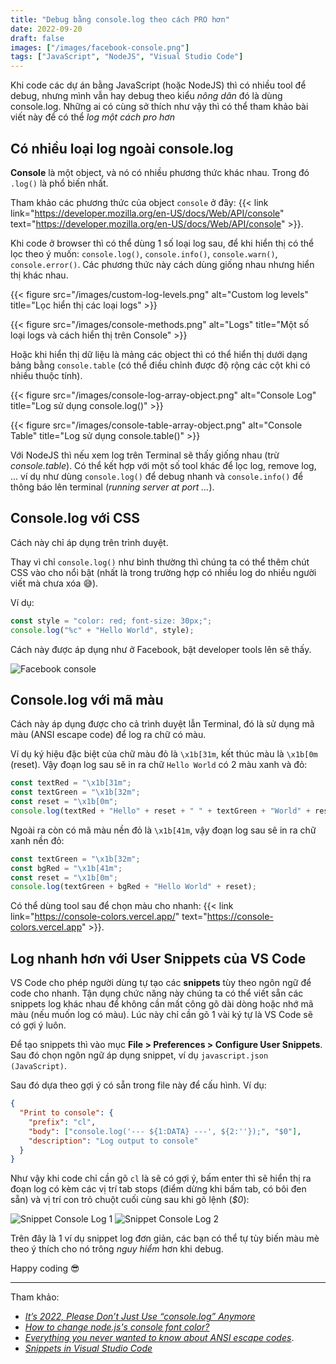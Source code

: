 ```yaml
---
title: "Debug bằng console.log theo cách PRO hơn"
date: 2022-09-20
draft: false
images: ["/images/facebook-console.png"]
tags: ["JavaScript", "NodeJS", "Visual Studio Code"]
---
```


Khi code các dự án bằng JavaScript (hoặc NodeJS) thì có nhiều tool để debug, nhưng mình vẫn hay debug theo kiểu _nông dân_ đó là dùng console.log.
Những ai có cùng sở thích như vậy thì có thể tham khảo bài viết này để có thể _log một cách pro hơn_

## Có nhiều loại log ngoài console.log

**Console** là một object, và nó có nhiều phương thức khác nhau. Trong đó `.log()` là phổ biến nhất.

Tham khảo các phương thức của object `console` ở đây: {{< link link="https://developer.mozilla.org/en-US/docs/Web/API/console" text="https://developer.mozilla.org/en-US/docs/Web/API/console" >}}.

Khi code ở browser thì có thể dùng 1 số loại log sau, để khi hiển thị có thể lọc theo ý muốn: `console.log()`, `console.info()`, `console.warn()`, `console.error()`. Các phương thức này cách dùng giống nhau nhưng hiển thị khác nhau.

{{< figure src="/images/custom-log-levels.png" alt="Custom log levels" title="Lọc hiển thị các loại logs" >}}

{{< figure src="/images/console-methods.png" alt="Logs" title="Một số loại logs và cách hiển thị trên Console" >}}

Hoặc khi hiển thị dữ liệu là mảng các object thì có thể hiển thị dưới dạng bảng bằng `console.table` (có thể điều chỉnh được độ rộng các cột khi có nhiều thuộc tính).

{{< figure src="/images/console-log-array-object.png" alt="Console Log" title="Log sử dụng console.log()" >}}

{{< figure src="/images/console-table-array-object.png" alt="Console Table" title="Log sử dụng console.table()" >}}

Với NodeJS thì nếu xem log trên Terminal sẽ thấy giống nhau (trừ _console.table_). Có thể kết hợp với một số tool khác để lọc log, remove log, ... ví dụ như dùng `console.log()` để debug nhanh và `console.info()` để thông báo lên terminal (_running server at port ..._).

## Console.log với CSS

Cách này chỉ áp dụng trên trình duyệt.

Thay vì chỉ `console.log()` như bình thường thì chúng ta có thể thêm chút CSS vào cho nổi bật (nhất là trong trường hợp có nhiều log do nhiều người viết mà chưa xóa 😅).

Ví dụ:

```js
const style = "color: red; font-size: 30px;";
console.log("%c" + "Hello World", style);
```

Cách này được áp dụng như ở Facebook, bật developer tools lên sẽ thấy.

![Facebook console](/images/facebook-console.png)

## Console.log với mã màu

Cách này áp dụng được cho cả trình duyệt lẫn Terminal, đó là sử dụng mã màu (ANSI escape code) để log ra chữ có màu.

Ví dụ ký hiệu đặc biệt của chữ màu đỏ là `\x1b[31m`, kết thúc màu là `\x1b[0m` (reset). Vậy đoạn log sau sẽ in ra chữ `Hello World` có 2 màu xanh và đỏ:

```js
const textRed = "\x1b[31m";
const textGreen = "\x1b[32m";
const reset = "\x1b[0m";
console.log(textRed + "Hello" + reset + " " + textGreen + "World" + reset);
```

Ngoài ra còn có mã màu nền đỏ là `\x1b[41m`, vậy đoạn log sau sẽ in ra chữ xanh nền đỏ:

```js
const textGreen = "\x1b[32m";
const bgRed = "\x1b[41m";
const reset = "\x1b[0m";
console.log(textGreen + bgRed + "Hello World" + reset);
```

Có thể dùng tool sau để chọn màu cho nhanh: {{< link link="https://console-colors.vercel.app/" text="https://console-colors.vercel.app" >}}.

## Log nhanh hơn với User Snippets của VS Code

VS Code cho phép người dùng tự tạo các **snippets** tùy theo ngôn ngữ để code cho nhanh. Tận dụng chức năng này chúng ta có thể viết sẵn các snippets log khác nhau để không cần mất công gõ dài dòng hoặc nhớ mã màu (nếu muốn log có màu). Lúc này chỉ cần gõ 1 vài ký tự là VS Code sẽ có gợi ý luôn.

Để tạo snippets thì vào mục **File > Preferences > Configure User Snippets**. Sau đó chọn ngôn ngữ áp dụng snippet, ví dụ `javascript.json (JavaScript)`.

Sau đó dựa theo gợi ý có sẵn trong file này để cấu hình. Ví dụ:

```json
{
  "Print to console": {
    "prefix": "cl",
    "body": ["console.log('--- ${1:DATA} ---', ${2:''});", "$0"],
    "description": "Log output to console"
  }
}
```

Như vậy khi code chỉ cần gõ `cl` là sẽ có gợi ý, bấm enter thì sẽ hiển thị ra đoạn log có kèm các vị trí tab stops (điểm dừng khi bấm tab, có bôi đen sẵn) và vị trí con trỏ chuột cuối cùng sau khi gõ lệnh (_$0_):

![Snippet Console Log 1](/images/snippet-console-log-1.png)
![Snippet Console Log 2](/images/snippet-console-log-2.png)

Trên đây là 1 ví dụ snippet log đơn giản, các bạn có thể tự tùy biến màu mè theo ý thích cho nó trông _nguy hiểm_ hơn khi debug.

Happy coding 😎

---

Tham khảo:

- [_It’s 2022, Please Don’t Just Use “console.log” Anymore_](https://javascript.plainenglish.io/its-2022-please-don-t-just-use-console-log-anymore-217638337c7d)
- [_How to change node.js's console font color?_](https://stackoverflow.com/questions/9781218/how-to-change-node-jss-console-font-color)
- [_Everything you never wanted to know about ANSI escape codes_](https://notes.burke.libbey.me/ansi-escape-codes/#:~:text=ANSI%20escapes%20always%20start%20with,and%20this%20is%20basically%20why).
- [_Snippets in Visual Studio Code_](https://code.visualstudio.com/docs/editor/userdefinedsnippets)
